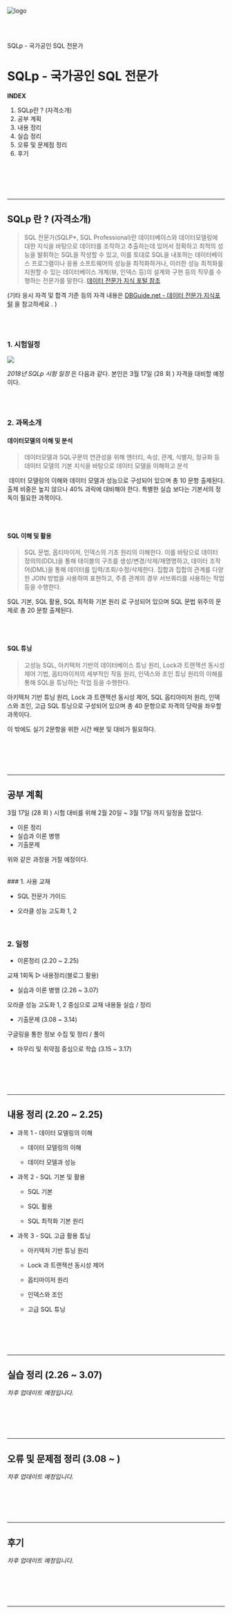 ![logo](../image/logo.png)

</br>
</br>

SQLp - 국가공인 SQL 전문가

# SQLp - 국가공인 SQL 전문가

   **INDEX**

1. SQLp란 ? (자격소개)
2. 공부 계획
3. 내용 정리
4. 실습 정리
5. 오류 및 문제점 정리
6. 후기

</br>
</br>
</br>
</br>

----


## SQLp 란 ? (자격소개)

> SQL 전문가(SQLP*, SQL Professional)란 데이터베이스와 데이터모델링에 대한 지식을 바탕으로 데이터를 조작하고 추출하는데 있어서 정확하고 최적의 성능을 발휘하는 SQL을 작성할 수 있고, 이를 토대로 SQL을 내포하는 데이터베이스 프로그램이나 응용 소프트웨어의 성능을 최적화하거나, 이러한 성능 최적화를 지원할 수 있는 데이터베이스 개체(뷰, 인덱스 등)의 설계와 구현 등의 직무를 수행하는 전문가를 말한다.  [데이터 전문가 지식 포털 참조](http://www.dbguide.net/da.db?cmd=snb_sqlp_1)

 

(기타 응시 자격 및 합격 기준 등의 자격 내용은 [DBGuide.net - 데이터 전문가 지식포털](http://www.dbguide.net/) 을 참고하세요 . )


</br>
</br>

### 1. 시험일정


![](.\image\sqlpSchedule.PNG)

*2018년 SQLp 시험 일정* 은 다음과 같다.   본인은 3월 17일 (28 회 ) 자격을 대비할 예정이다.



</br>
</br>

### 2. 과목소개 

#### 데이터모델의 이해 및 분석

>  데이터모델과 SQL구문의 연관성을 위해 엔터티, 속성, 관계, 식별자, 정규화 등 데이터 모델의 기본 지식을 바탕으로 데이터 모델을 이해하고 분석

​    데이터 모델링의 이해와 데이터 모델과 성능으로 구성되어 있으며 총 10 문항 출제된다.  출제 비중은 높지 않으나 40% 과락에 대비해야 한다. 특별한 실습 보다는 기본서의 정독이 필요한 과목이다. 

</br>
</br>


#### SQL 이해 및 활용

>   SQL 문법, 옵티마이저, 인덱스의 기초 원리의 이해한다. 이를 바탕으로 데이터 정의의(DDL)을 통해 테이블의 구조를 생성/변경/삭제/재명명하고, 데이터 조작어(DML)을 통해 데이터를 입력/조회/수정/삭제한다. 집합과 집합의 관계를 다양한 JOIN 방법을 사용하여 표현하고, 주종 관계의 경우 서브쿼리를 사용하는 작업 등을 수행한다.

SQL 기본, SQL 활용, SQL 최적화 기본 원리 로 구성되어 있으며 SQL 문법 위주의 문제로 총 20 문항 출제된다. 


</br>
</br>

#### SQL 튜닝

>   고성능 SQL, 아키텍처 기반의 데이터베이스 튜닝 원리, Lock과 트랜잭션 동시성 제어 기법, 옵티마이저의 세부적인 작동 원리, 인덱스와 조인 튜닝 원리의 이해를 통해 SQL을 튜닝하는 작업 등을 수행한다.

아키텍처 기반 튜닝 원리, Lock 과 트랜잭션 동시성 제어, SQL 옵티아미저 원리, 인덱스와 조인, 고급 SQL 튜닝으로 구성되어 있으며 총  40 문항으로 자격의 당락을 좌우할 과목이다. 



이 밖에도 실기 2문항을 위한 시간 배분 및 대비가 필요하다. 


</br>
</br>
</br>
</br>


----


## 공부 계획

3월 17일 (28 회 ) 시험 대비를 위해 2월 20일 ~ 3월 17일 까지 일정을 잡았다.

- 이론 정리 
- 실습과 이론 병행
- 기출문제

위와 같은 과정을 거칠 예정이다. 


</br>
### 1. 사용 교재 

- SQL 전문가 가이드


- 오라클 성능 고도화 1, 2


</br>

### 2. 일정 

- 이론정리 (2.20 ~ 2.25)

교재 1회독   ▷   내용정리(블로그 활용)

- 실습과 이론 병행 (2.26 ~ 3.07)

오라클 성능 고도화 1, 2 중심으로 교재 내용들 실습 / 정리



- 기출문제 (3.08 ~ 3.14) 

구글링을 통한 정보 수집 및 정리 / 풀이



- 마무리 및 취약점 중심으로 학습 (3.15 ~ 3.17)

</br>
</br>
</br>
</br>



----

## 내용 정리 (2.20 ~ 2.25)

   

- 과목 1 - 데이터 모델링의 이해

  -  데이터 모델링의 이해

  -  데이터 모델과 성능



- 과목 2 - SQL 기본 및 활용

  -  SQL 기본

  -  SQL 활용 

  -  SQL 최적화 기본 원리



-  과목 3 - SQL 고급 활용 튜닝

   -  아키텍처 기반 튜닝 원리

   -  Lock 과 트랜잭션 동시성 제어

   -  옵티마이저 원리

   -  인덱스와 조인

   -  고급 SQL 튜닝


</br>
</br>
</br>
</br>


----



## 실습 정리 (2.26 ~ 3.07)

*차후 업데이트 예정입니다.*



</br>
</br>
</br>
</br>


----



## 오류 및 문제점 정리  (3.08 ~ ) 

*차후 업데이트 예정입니다.*


</br>
</br>
</br>
</br>


----



## 후기 

*차후 업데이트 예정입니다.*


</br>
</br>
</br>
</br>


----


</br>
</br>
